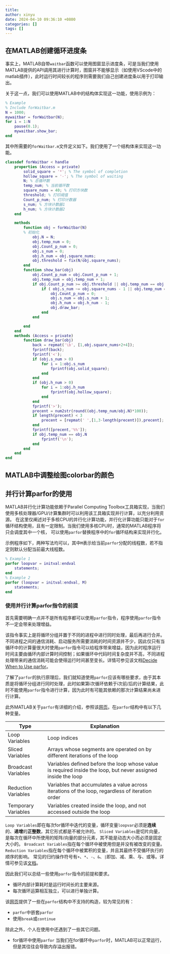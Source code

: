 ```yaml
---
title: 
author: xinyu
date: 2024-04-10 09:36:10 +0800
categories: []
tags: []
---
```


## 在MATLAB创建循环进度条

事实上，MATLAB自带`waitbar`函数可以使用图窗显示进度条，可是当我们使用MATLAB提供的API调用其进行计算时，图窗并不能够显示（如使用VScode中的matlab插件），此时运行时间较长的程序则需要我们自己创建进度条以用于打印输出。

关于这一点，我们可以使用MATLAB中的结构体实现这一功能，使用示例为：

```matlab
% Example 
% Include forWaitbar.m
N = 1000;
mywaitbar = forWaitbar(N);
for i = 1:N
    pause(0.1);
    mywaitbar.show_bar;
end
```

其中所需要的`forWaitbar.m`文件定义如下。我们使用了一个结构体来实现这一功能。

```matlab
classdef forWaitbar < handle
    properties (Access = private)
        solid_square = '*'; % The symbol of completion
        hollow_square = '-'; % The symbol of waiting
        N; % 总循环数
        temp_num; % 当前循环数
        square_nums = 40; % 打印方块数
        threshold; % 打印阈值
        Count_p_num; % 打印计数器
        s_num; % 方块计数器1
        h_num; % 方块计数器2
    end

    methods
        function obj = forWaitbar(N)
        % 初始化
            obj.N = N;
            obj.temp_num = 0;
            obj.Count_p_num = 0;
            obj.s_num = 0;
            obj.h_num = obj.square_nums;
            obj.threshold = fix(N/obj.square_nums);
        end
        function show_bar(obj)
            obj.Count_p_num = obj.Count_p_num + 1;
            obj.temp_num = obj.temp_num + 1;
            if obj.Count_p_num >= obj.threshold || obj.temp_num == obj.N || obj.temp_num == 1
                if ( obj.s_num ~= obj.square_nums - 1 || obj.temp_num == obj.N ) && obj.temp_num <= obj.N
                    obj.Count_p_num = 0;
                    obj.s_num = obj.s_num + 1;
                    obj.h_num = obj.h_num - 1;
                    obj.draw_bar;
                end
            end

        end
    end
    methods (Access = private)
        function draw_bar(obj)
            back = repmat('\b', [1,obj.square_nums+2+4]);
            fprintf(back);
            fprintf('<');
            if (obj.s_num > 0)
                for i = 1:obj.s_num
                    fprintf(obj.solid_square);
                end
            end
            if (obj.h_num > 0)
                for i = 1:obj.h_num
                    fprintf(obj.hollow_square);
                end
            end
            fprintf('>');
            precent = num2str(round((obj.temp_num/obj.N)*100));
            if length(precent) < 3
                precent = [repmat(' ',[1,3-length(precent)]),precent];
            end
            fprintf([precent,'%%']);
            if obj.temp_num == obj.N
                fprintf('\n');
            end
        end
    end
end
```

## MATLAB中调整绘图colorbar的颜色

## 并行计算parfor的使用

MATLAB并行化计算功能依赖于Parallel Computing Toolbox工具箱实现，当我们使用多核处理器/GPU/计算集群时可以利用该工具箱实现并行计算，以充分利用资源。
在这里仅阐述对于多核CPU的并行化计算功能，并行化计算功能只能对于`for`循环结构使用，且有一定限制。当我们使用多核CPU时，通常的MATLAB程序将只会调度其中一个核，
可以使用`parfor`替换程序中的`for`循环结构来实现并行化。

示例程序如下，两种写法均可以，其中`M`表示给当前`parfor`分配的线程数，若不指定则默认分配当前最大线程数。

```MATLAB
% Example 1
parfor loopvar = initval:endval
    statements;
end
% Example 2
parfor (loopvar = initval:endval, M)
    statements;
end
```

### 使用并行计算parfor指令的前提

首先需要明确一点并不是所有程序都可以使用`parfor`指令，程序使用`parfor`指令不一定会带来处理增益。

该指令事实上是将循环分组并置于不同的进程中进行同时处理，最后再进行合并。不同进程之间的通信消耗、启动服务所需要消耗的时间资源并不少，因此仅只有当循环中的计算量很大时使用`parfor`指令可以给程序带来增益，因为此时程序运行时间主要由循环内部计算时间控制；如果循环中代码时间复杂度并不高，不同进程处理带来的通信消耗可能会使得运行时间甚至变长。详情可参见该文档[Decide When to Use parfor](https://ww2.mathworks.cn/help/parallel-computing/decide-when-to-use-parfor.html#bvi2qb4)。

了解了`parfor`的执行原理后，我们就知道使用`parfor`应该有哪些要求，由于其本质是将循环分组进行同时处理，此时如果第i次循环依赖于i次前/后的计算结果，此时不能使用`parfor`指令进行计算，因为此时有可能其依赖的那次计算结果尚未进行计算。

此外MATLAB关于`parfor`有详细的介绍，参照该[网页](https://ww2.mathworks.cn/help/parallel-computing/parfor.html)。在`parfor`结构中有以下几种变量。

| Type                | Explanation                                                                                                   |
| ------------------- | ------------------------------------------------------------------------------------------------------------- |
| Loop Variables      | Loop indices                                                                                                  |
| Sliced Variables    | Arrays whose segments are operated on by different iterations of the loop                                     |
| Broadcast Variables | Variables defined before the loop whose value is required inside the loop, but never assigned inside the loop |
| Reduction Variables | Variables that accumulates a value across iterations of the loop, regardless of iteration order               |
| Temporary Variables | Variables created inside the loop, and not accessed outside the loop                                          |

`Loop Variables`即在每次for循环中迭代的变量，循环变量`loopvar`必须是**连续**的、**递增**的**正整数**，其它形式都是不被允许的。
`Sliced Variables`是切片向量，是每次在循环中所使用的矩阵/向量的部分元素，其不能是动态大小而必须是固定大小的。
`Broadcast Variables`指在每个循环中被使用但是并没有被改变的变量。
`Reduction Variables`指在每个循环中被累积的变量，并且其最终不受循环执行的顺序的影响。
常见的归约操作符号有`+`、`*`、`-`、`&`、`|`即加、减、乘、与、或等。详情可参见该[文档](https://ww2.mathworks.cn/help/coder/ug/classification-of-variables-in-parfor-loops.html#bq_of7_-3)。

因此我们可以总结一些使用`parfor`指令的前提和要求。

- 循环内部计算耗时是运行时间长的主要来源。
- 每次循环运算相互独立，可以进行单独计算。

该[网页](https://ww2.mathworks.cn/help/coder/ug/acceleration-of-matlab-algorithms-using-parallel-for-loops-parfor.html#:~:text=%E4%B8%BA%E4%BA%86%E9%81%BF%E5%85%8D%E5%9C%A8%E5%BE%AA%E7%8E%AF%E7%9A%84%E6%9F%90%E6%AC%A1%E8%BF%AD%E4%BB%A3%E4%BE%9D%E8%B5%96%E4%BA%8E%E5%85%B6%E4%BB%96%E8%BF%AD%E4%BB%A3%E6%97%B6%E4%BD%BF%E7%94%A8%20parfor%20%EF%BC%8C%20MATLAB%20Coder%20%E6%8C%87%E5%AE%9A%E4%BA%86%E5%8F%98%E9%87%8F%E7%9A%84%E5%88%9A%E6%80%A7%E5%88%86%E7%B1%BB%E3%80%82%20%E6%9C%89%E5%85%B3%E8%AF%A6%E7%BB%86%E4%BF%A1%E6%81%AF%EF%BC%8C%E8%AF%B7%E5%8F%82%E9%98%85%20Classification,MATLAB%20Coder%20%E6%A3%80%E6%B5%8B%E5%88%B0%E5%BE%AA%E7%8E%AF%E4%B8%8D%E7%AC%A6%E5%90%88%20parfor%20%E8%AE%BE%E5%AE%9A%EF%BC%8C%E5%B0%86%E4%B8%8D%E4%BC%9A%E7%94%9F%E6%88%90%E4%BB%A3%E7%A0%81%E5%B9%B6%E4%B8%94%E4%BC%9A%E4%BA%A7%E7%94%9F%E9%94%99%E8%AF%AF%E3%80%82%20%E8%A7%84%E5%88%99%E8%A6%81%E6%B1%82%E5%BE%AA%E7%8E%AF%E8%BF%AD%E4%BB%A3%E5%BF%85%E9%A1%BB%E6%98%AF%E7%8B%AC%E7%AB%8B%E7%9A%84%EF%BC%8C%E4%BD%86%E5%BD%92%E7%BA%A6%E6%98%AF%E4%B8%80%E4%B8%AA%E4%BE%8B%E5%A4%96%E3%80%82%20%E5%BD%92%E7%BA%A6%E5%8F%98%E9%87%8F%20%E4%BC%9A%E5%B0%86%E4%BE%9D%E8%B5%96%E4%BA%8E%E6%89%80%E6%9C%89%E8%BF%AD%E4%BB%A3%E7%9A%84%E5%80%BC%E7%B4%AF%E5%8A%A0%E5%9C%A8%E4%B8%80%E8%B5%B7%EF%BC%8C%E4%BD%86%E4%B8%8E%E8%BF%AD%E4%BB%A3%E9%A1%BA%E5%BA%8F%E6%97%A0%E5%85%B3%E3%80%82)提供了一些在`parfor`结构中不支持的构造，较为常见的有：

- `parfor`中嵌套`parfor`
- 使用`break`或`continue`

除此之外，个人在使用中还遇到了一些其它问题。

- for循环中使用`parfor`
  当我们在for循环中`parfor`时，MATLAB可以正常运行，但是其往往会导致内存溢出报错。
